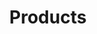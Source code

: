 ---
title: Products 
layout: services
description: Products 
intro_image: "images/illustrations/banner.jpg"
intro_image_absolute: false
intro_image_hide_on_mobile: true
---